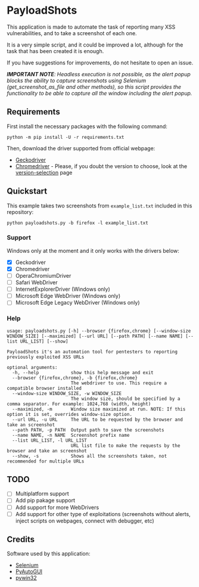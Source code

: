 # PayloadShots

This application is made to automate the task of reporting many XSS vulnerabilities, and to take a screenshot of each one.

It is a very simple script, and it could be improved a lot, although for the task that has been created it is enough.

If you have suggestions for improvements, do not hesitate to open an issue.

***IMPORTANT NOTE**: Headless execution is not possible, as the alert popup blocks the ability to capture screenshots using Selenium (get_screenshot_as_file and other methods), so this script provides the functionality to be able to capture all the window including the alert popup.*

## Requirements
First install the necessary packages with the following command:
```
python -m pip install -U -r requirements.txt
```

Then, download the driver supported from official webpage:
- [Geckodriver](https://github.com/mozilla/geckodriver/releases)
- [Chromedriver](https://chromedriver.chromium.org/downloads) - Please, if you doubt the version to choose, look at the [version-selection](https://chromedriver.chromium.org/downloads/version-selection) page

## Quickstart
This example takes two screenshots from `example_list.txt` included in this repository:
```
python payloadshots.py -b firefox -l example_list.txt
```

### Support
Windows only at the moment and it only works with the drivers below:
- [x] Geckodriver
- [x] Chromedriver
- [ ] OperaChromiumDriver
- [ ] Safari WebDriver
- [ ] InternetExplorerDriver (Windows only)
- [ ] Microsoft Edge WebDriver (Windows only)
- [ ] Microsoft Edge Legacy WebDriver (Windows only)

### Help
```
usage: payloadshots.py [-h] --browser {firefox,chrome} [--window-size WINDOW_SIZE] [--maximized] [--url URL] [--path PATH] [--name NAME] [--list URL_LIST] [--show]

PayloadShots it's an automation tool for pentesters to reporting previously exploited XSS URLs

optional arguments:
  -h, --help            show this help message and exit
  --browser {firefox,chrome}, -b {firefox,chrome}
                        The webdriver to use. This require a compatible browser installed
  --window-size WINDOW_SIZE, -w WINDOW_SIZE
                        The window size, should be specified by a comma separator. For example: 1024,768 (width, height)
  --maximized, -m       Window size maximized at run. NOTE: If this option it is set, overrides window-size option.
  --url URL, -u URL     The URL to be requested by the browser and take an screenshot
  --path PATH, -p PATH  Output path to save the screenshots
  --name NAME, -n NAME  Screenshot prefix name
  --list URL_LIST, -l URL_LIST
                        URL list file to make the requests by the browser and take an screenshot
  --show, -s            Shows all the screenshots taken, not recommended for multiple URLs
  ```

## TODO
- [ ] Multiplatform support
- [ ] Add pip pakage support
- [ ] Add support for more WebDrivers
- [ ] Add support for other type of exploitations (screenshots without alerts, inject scripts on webpages, connect with debugger, etc)

## Credits
Software used by this application:
- [Selenium](https://github.com/SeleniumHQ/selenium/blob/master/LICENSE)
- [PyAutoGUI](https://github.com/asweigart/pyautogui/blob/master/LICENSE.txt)
- [pywin32](https://github.com/mhammond/pywin32)